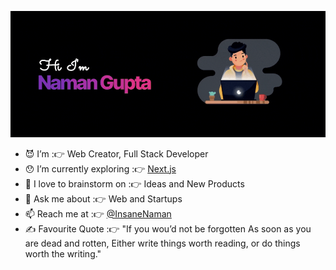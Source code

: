 ![Hello](https://github.com/InsaneNaman/InsaneNaman/blob/main/hello.gif)




- 😈 I’m :👉 Web Creator, Full Stack Developer
- 😯 I’m currently exploring :👉 [Next.js](https://nextjs.org/)
- 👯 I love to brainstorm on :👉 Ideas and New Products
- 💬 Ask me about :👉 Web and Startups
- 📫 Reach me at :👉 [@InsaneNaman](https://twitter.com/InsaneNaman)
- ✍️ Favourite Quote :👉 "If you wou’d not be forgotten As soon as you are dead and rotten, Either write things worth reading, or do things worth the writing."
